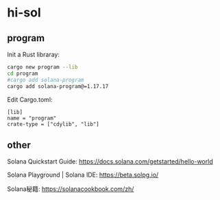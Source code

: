 # hi-sol

## program

Init a Rust libraray:
```bash
cargo new program --lib
cd program
#cargo add solana-program
cargo add solana-program@=1.17.17
```

Edit Cargo.toml:
```
[lib]
name = "program"
crate-type = ["cdylib", "lib"]
```

## other

Solana Quickstart Guide: https://docs.solana.com/getstarted/hello-world

Solana Playground | Solana IDE: https://beta.solpg.io/

Solana秘籍: https://solanacookbook.com/zh/

